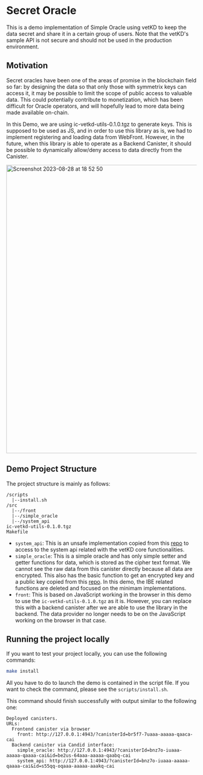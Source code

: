 # Secret Oracle

This is a demo implementation of Simple Oracle using vetKD to keep the data secret and share it in a certain group of users. Note that the vetKD's sample API is not secure and should not be used in the production environment.

## Motivation

Secret oracles have been one of the areas of promise in the blockchain field so far: by designing the data so that only those with symmetrix keys can access it, it may be possible to limit the scope of public access to valuable data. This could potentially contribute to monetization, which has been difficult for Oracle operators, and will hopefully lead to more data being made available on-chain.

In this Demo, we are using ic-vetkd-utils-0.1.0.tgz to generate keys. This is supposed to be used as JS, and in order to use this library as is, we had to implement registering and loading data from WebFront. However, in the future, when this library is able to operate as a Backend Canister, it should be possible to dynamically allow/deny access to data directly from the Canister.

<img width="762" alt="Screenshot 2023-08-28 at 18 52 50" src="https://github.com/0xhawk/secret-oracle/assets/108332185/a14532b8-16cc-4a4b-8141-e3c8859cb643">

## Demo Project Structure
The project structure is mainly as follows:

```
/scripts
  |--install.sh
/src
  |--/front 
  |--/simple_oracle
  |--/system_api
ic-vetkd-utils-0.1.0.tgz
Makefile
```

- `system_api`: This is an unsafe implementation copied from this [repo](https://github.com/dfinity/examples/tree/master/rust/vetkd) to access to the system api related with the vetKD core functionalities.
- `simple_oracle`: This is a simple oracle and has only simple setter and getter functions for data, which is stored as the cipher text format. We cannot see the raw data from this canister directly because all data are encrypted. This also has the basic function to get an encrypted key and a public key copied from this [repo](https://github.com/dfinity/examples/tree/master/rust/vetkd/src/app_backend). In this demo, the IBE related functions are deleted and focused on the minimam implementations.
- `front`: This is based on JavaScript working in the browser in this demo to use the `ic-vetkd-utils-0.1.0.tgz` as it is. However, you can replace this with a backend canister after we are able to use the library in the backend. The data provider no longer needs to be on the JavaScript working on the browser in that case.

## Running the project locally

If you want to test your project locally, you can use the following commands:

```bash
make install
```

All you have to do to launch the demo is contained in the script file. If you want to check the command, please see the `scripts/install.sh`.

This command should finish successfully with output similar to the following one:


```
Deployed canisters.
URLs:
  Frontend canister via browser
    front: http://127.0.0.1:4943/?canisterId=br5f7-7uaaa-aaaaa-qaaca-cai
  Backend canister via Candid interface:
    simple_oracle: http://127.0.0.1:4943/?canisterId=bnz7o-iuaaa-aaaaa-qaaaa-cai&id=be2us-64aaa-aaaaa-qaabq-cai
    system_api: http://127.0.0.1:4943/?canisterId=bnz7o-iuaaa-aaaaa-qaaaa-cai&id=s55qq-oqaaa-aaaaa-aaakq-cai
```